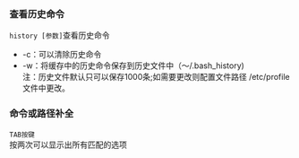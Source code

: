 ### 查看历史命令  
`history [参数]`查看历史命令  
- -c：可以清除历史命令  
- -w：将缓存中的历史命令保存到历史文件中（～/.bash_history)  
注：历史文件默认只可以保存1000条;如需要更改则配置文件路径 /etc/profile文件中更改。

### 命令或路径补全
`TAB按键`  
按两次可以显示出所有匹配的选项  
